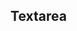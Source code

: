 ## Textarea

<script setup>
    import demo from './demo/demo.vue';
    import preview from "../../../src/components/preview.vue"
</script>
<demo />
